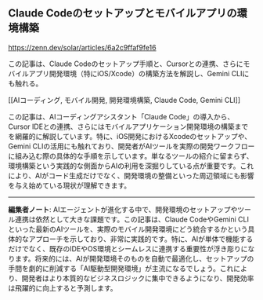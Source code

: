 ## Claude Codeのセットアップとモバイルアプリの環境構築

https://zenn.dev/solar/articles/6a2c9ffaf9fe16

この記事は、Claude Codeのセットアップ手順と、Cursorとの連携、さらにモバイルアプリ開発環境（特にiOS/Xcode）の構築方法を解説し、Gemini CLIにも触れる。

[[AIコーディング, モバイル開発, 開発環境構築, Claude Code, Gemini CLI]]

この記事は、AIコーディングアシスタント「Claude Code」の導入から、Cursor IDEとの連携、さらにはモバイルアプリケーション開発環境の構築までを網羅的に解説しています。特に、iOS開発におけるXcodeのセットアップや、Gemini CLIの活用にも触れており、開発者がAIツールを実際の開発ワークフローに組み込む際の具体的な手順を示しています。単なるツールの紹介に留まらず、環境構築という実践的な側面からAIの利用を深掘りしている点が重要です。これにより、AIがコード生成だけでなく、開発環境の整備といった周辺領域にも影響を与え始めている現状が理解できます。

---

**編集者ノート**: AIエージェントが進化する中で、開発環境のセットアップやツール連携は依然として大きな課題です。この記事は、Claude CodeやGemini CLIといった最新のAIツールを、実際のモバイル開発環境にどう統合するかという具体的なアプローチを示しており、非常に実践的です。特に、AIが単体で機能するだけでなく、既存のIDEやOS環境とシームレスに連携する重要性が浮き彫りになります。将来的には、AIが開発環境そのものを自動で最適化し、セットアップの手間を劇的に削減する「AI駆動型開発環境」が主流になるでしょう。これにより、開発者はより本質的なビジネスロジックに集中できるようになり、開発効率は飛躍的に向上すると予測します。
```
